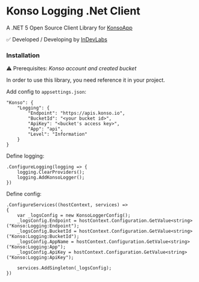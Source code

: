 

# Konso Logging .Net Client

A .NET 5 Open Source Client Library for [KonsoApp](https://app.konso.io)

✅ Developed / Developing by [InDevLabs](https://indevlabs.de)


### Installation

⚠️ Prerequisites: *Konso account and created bucket* 

In order to use this library, you need reference it in your project.

Add config to `appsettings.json`:
```
"Konso": {
    "Logging": {
        "Endpoint": "https://apis.konso.io",
        "BucketId": "<your bucket id>",
        "ApiKey": "<bucket's access key>",
        "App": "api",
        "Level": "Information"
    }
}
```


Define logging:

```
.ConfigureLogging(logging => {
    logging.ClearProviders();
    logging.AddKonsoLogger();
})
```

Define config:
```
.ConfigureServices((hostContext, services) =>
{
    var _logsConfig = new KonsoLoggerConfig();
    _logsConfig.Endpoint = hostContext.Configuration.GetValue<string>("Konso:Logging:Endpoint");
    _logsConfig.BucketId = hostContext.Configuration.GetValue<string>("Konso:Logging:BucketId");
    _logsConfig.AppName = hostContext.Configuration.GetValue<string>("Konso:Logging:App");
    _logsConfig.ApiKey = hostContext.Configuration.GetValue<string>("Konso:Logging:ApiKey");

    services.AddSingleton(_logsConfig);
})
```
